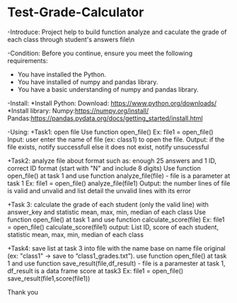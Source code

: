 # Test-Grade-Calculator
-Introduce: Project help to build function analyze and caculate the grade of each class through student's answers file\n

-Condition:
Before you continue, ensure you meet the following requirements:
* You have installed the Python. 
* You have installed of numpy and pandas library.
* You have a basic understanding of numpy and pandas library.

-Install:
*Install Python: Download: https://www.python.org/downloads/
*Install library:
Numpy:https://numpy.org/install/
Pandas:https://pandas.pydata.org/docs/getting_started/install.html

-Using:
+Task1: open file
Use function open_file()
Ex: file1 = open_file()
Input: user enter the name of file (ex: class1) to open the file. 
Output: if the file exists, notify successfull else it does not exist, notify unsucessful

+Task2: analyze file about format such as: enough 25 answers and 1 ID, correct ID format (start with "N" and include 8 digits) 
Use function open_file() at task 1 and use function analyze_file(file) - file is a parameter at task 1
Ex: 
file1 = open_file()
analyze_file(file1)
Output: the number lines of file is valid and unvalid and list detail the unvalid lines with its error

+Task 3: calculate the grade of each student (only the valid line) with answer_key and statistic mean, max, min, median of each class 
Use function open_file() at task 1 and use function calculate_score(file)
Ex:
file1 = open_file()
calculate_score(file1)
output: List ID, score of each student, statistic mean, max, min, median of each class 

+Task4: save list at task 3 into file with the name base on name file original (ex: "class1" -> save to “class1_grades.txt”). 
use function open_file() at task 1 and use function save_result(file,df_result) - file is a paramester at task 1, df_result is a data frame score at task3
Ex: 
file1 = open_file()
save_result(file1,score(file1))

Thank you


